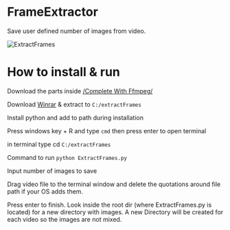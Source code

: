 # FrameExtractor

Save user defined number of images from video. 

![ExtractFrames](https://github.com/user-attachments/assets/4888ba64-6dc0-4209-9d29-0d44059a2bea)


# How to install & run

Download the parts inside [/Complete With Ffmpeg/](https://github.com/noarche/FrameExtractor/tree/main/Complete%20with%20ffmpeg)

Download [Winrar](https://www.rarlab.com/download.htm) & extract to `C:/extractFrames`

Install python and add to path during installation

Press windows key + R and type `cmd` then press enter to open terminal

in terminal type cd `C:/extractFrames`

Command to run `python ExtractFrames.py`

Input number of images to save

Drag video file to the terminal window and delete the quotations around file path if your OS adds them. 

Press enter to finish.  Look inside the root dir (where ExtractFrames.py is located) for a new directory with images. A new Directory will be created for each video so the images are not mixed. 
